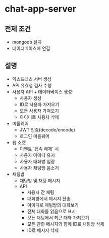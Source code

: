 # chat-app-server

## 전제 조건

- mongodb 설치
- 데이터베이스에 연결


## 설명

- 익스프레스 서버 생성
- API 유효성 검사 수행
- 사용자 API + 데이터베이스 생성
  - 사용자 생성
  - ID로 사용자 가져오기
  - 모든 사용자 가져오기
  - 아이디로 사용자 삭제
- 미들웨어
  - JWT 인증(decode/encode)
  - 로그인 미들웨어
- 웹 소켓
  - 이벤트 '접속 해제' 시
  - 사용자 아이디 유지
  - 사용자 대화방 입장
  - 사용자 채팅방 음소거
- 채팅방
  - 채팅방 및 채팅 메시지
  - API
    - 사용자 간 채팅
    - 대화방에서 메시지 전송
    - 아이디로 채팅방의 대화보기
    - 전체 대화를 읽음으로 표시
    - 모든 채팅에서 최근 대화 가져오기
    - 모든 관련 메시지와 함께 ID로 채팅방 삭제
    - ID로 메시지 삭제

